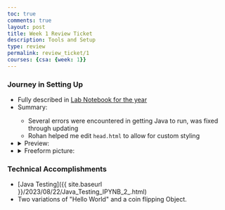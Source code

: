 ```yaml
---
toc: true
comments: true
layout: post
title: Week 1 Review Ticket
description: Tools and Setup
type: review
permalink: review_ticket/1
courses: {csa: {week: 1}}
---
```

### Journey in Setting Up
<ul>
    <li>Fully described in <a href="{{ site.baseurl }}/2023/08/21/Lab_Notebook.html">Lab Notebook for the year</a></li>
    <li>Summary:</li>
        <ul>
            <li>Several errors were encountered in getting Java to run, was fixed through updating</li>
            <li>Rohan helped me edit <code>head.html</code> to allow for custom styling</li>
        </ul>
    <li>
        <details closed>
            <summary>Preview:</summary>
            <img src="{{ site.baseurl }}/images/labnotebook.png">
        </details>
    </li>
    <li>
        <details closed>
            <summary>Freeform picture:</summary>
            <img src="{{ site.baseurl }}/images/bees!.png">
        </details>
    </li>
</ul>

### Technical Accomplishments
* [Java Testing]({{ site.baseurl }}/2023/08/22/Java_Testing_IPYNB_2_.html)
* Two variations of "Hello World" and a coin flipping Object.